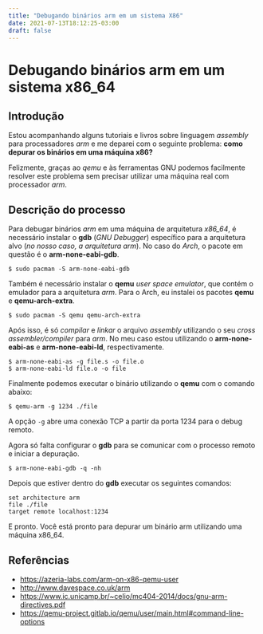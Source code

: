 ```yaml
---
title: "Debugando binários arm em um sistema X86"
date: 2021-07-13T18:12:25-03:00
draft: false
---
```

# Debugando binários arm em um sistema x86_64

## Introdução

Estou acompanhando alguns tutoriais e livros sobre linguagem *assembly* para processadores *arm* e me deparei com o seguinte problema: **como depurar os binários em uma máquina x86?**

Felizmente, graças ao *qemu* e às ferramentas GNU podemos facilmente resolver este problema sem precisar utilizar uma máquina real com processador *arm*.

## Descrição do processo

Para debugar binários *arm* em uma máquina de arquitetura *x86_64*, é necessário instalar o **gdb** (*GNU Debugger*) específico para a arquitetura alvo (*no nosso caso, a arquitetura arm*). No caso do *Arch*, o pacote em questão é o **arm-none-eabi-gdb**.
```
$ sudo pacman -S arm-none-eabi-gdb
```
Também é necessário instalar o **qemu** *user space emulator*, que contém o emulador para a arquitetura *arm*. Para o Arch, eu instalei os pacotes **qemu** e **qemu-arch-extra**.
```
$ sudo pacman -S qemu qemu-arch-extra
```
Após isso, é só *compilar* e *linkar* o arquivo *assembly* utilizando o seu *cross assembler/compiler* para *arm*. No meu caso estou utilizando o **arm-none-eabi-as** e **arm-none-eabi-ld**, respectivamente.
```
$ arm-none-eabi-as -g file.s -o file.o
$ arm-none-eabi-ld file.o -o file
```
Finalmente podemos executar o binário utilizando o **qemu** com o comando abaixo:
```
$ qemu-arm -g 1234 ./file
```
A opção `-g` abre uma conexão TCP a partir da porta 1234 para o debug remoto.

Agora só falta configurar o **gdb** para se comunicar com o processo remoto e iniciar a depuração.
```
$ arm-none-eabi-gdb -q -nh
```
Depois que estiver dentro do **gdb** executar os seguintes comandos:

```
set architecture arm
file ./file
target remote localhost:1234
```
E pronto. Você está pronto para depurar um binário arm utilizando uma máquina x86_64.

## Referências
- https://azeria-labs.com/arm-on-x86-qemu-user
- http://www.davespace.co.uk/arm
- https://www.ic.unicamp.br/~celio/mc404-2014/docs/gnu-arm-directives.pdf
- https://qemu-project.gitlab.io/qemu/user/main.html#command-line-options
